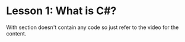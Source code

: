 # Lesson 1: What is C#?

 With section doesn't contain any code so just refer to the video for the content.
